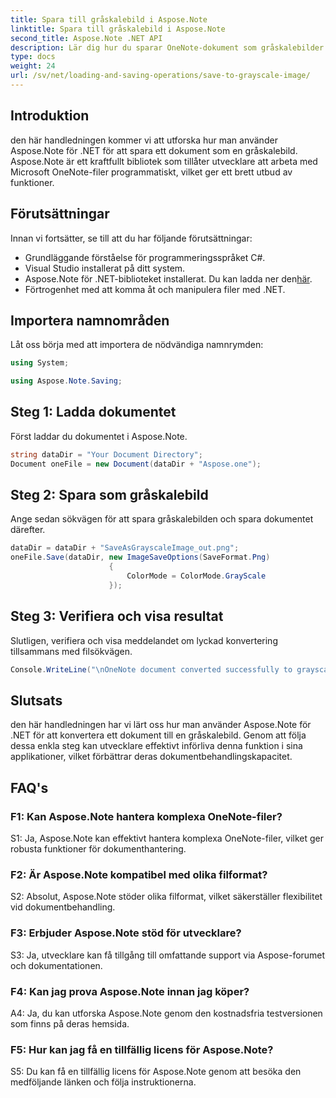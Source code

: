 ```yaml
---
title: Spara till gråskalebild i Aspose.Note
linktitle: Spara till gråskalebild i Aspose.Note
second_title: Aspose.Note .NET API
description: Lär dig hur du sparar OneNote-dokument som gråskalebilder med Aspose.Note för .NET. Följ denna omfattande handledning för effektiv dokumentbehandling.
type: docs
weight: 24
url: /sv/net/loading-and-saving-operations/save-to-grayscale-image/
---
```

## Introduktion

den här handledningen kommer vi att utforska hur man använder Aspose.Note för .NET för att spara ett dokument som en gråskalebild. Aspose.Note är ett kraftfullt bibliotek som tillåter utvecklare att arbeta med Microsoft OneNote-filer programmatiskt, vilket ger ett brett utbud av funktioner.

## Förutsättningar

Innan vi fortsätter, se till att du har följande förutsättningar:

- Grundläggande förståelse för programmeringsspråket C#.
- Visual Studio installerat på ditt system.
-  Aspose.Note för .NET-biblioteket installerat. Du kan ladda ner den[här](https://releases.aspose.com/note/net/).
- Förtrogenhet med att komma åt och manipulera filer med .NET.

## Importera namnområden

Låt oss börja med att importera de nödvändiga namnrymden:

```csharp
using System;

using Aspose.Note.Saving;

```

## Steg 1: Ladda dokumentet

Först laddar du dokumentet i Aspose.Note. 

```csharp
string dataDir = "Your Document Directory";
Document oneFile = new Document(dataDir + "Aspose.one");
```

## Steg 2: Spara som gråskalebild

Ange sedan sökvägen för att spara gråskalebilden och spara dokumentet därefter.

```csharp
dataDir = dataDir + "SaveAsGrayscaleImage_out.png";
oneFile.Save(dataDir, new ImageSaveOptions(SaveFormat.Png)
					  {
						  ColorMode = ColorMode.GrayScale
					  });
```

## Steg 3: Verifiera och visa resultat

Slutligen, verifiera och visa meddelandet om lyckad konvertering tillsammans med filsökvägen.

```csharp
Console.WriteLine("\nOneNote document converted successfully to grayscale image.\nFile saved at " + dataDir);
```

## Slutsats

den här handledningen har vi lärt oss hur man använder Aspose.Note för .NET för att konvertera ett dokument till en gråskalebild. Genom att följa dessa enkla steg kan utvecklare effektivt införliva denna funktion i sina applikationer, vilket förbättrar deras dokumentbehandlingskapacitet.

## FAQ's

### F1: Kan Aspose.Note hantera komplexa OneNote-filer?

S1: Ja, Aspose.Note kan effektivt hantera komplexa OneNote-filer, vilket ger robusta funktioner för dokumenthantering.

### F2: Är Aspose.Note kompatibel med olika filformat?

S2: Absolut, Aspose.Note stöder olika filformat, vilket säkerställer flexibilitet vid dokumentbehandling.

### F3: Erbjuder Aspose.Note stöd för utvecklare?

S3: Ja, utvecklare kan få tillgång till omfattande support via Aspose-forumet och dokumentationen.

### F4: Kan jag prova Aspose.Note innan jag köper?

A4: Ja, du kan utforska Aspose.Note genom den kostnadsfria testversionen som finns på deras hemsida.

### F5: Hur kan jag få en tillfällig licens för Aspose.Note?

S5: Du kan få en tillfällig licens för Aspose.Note genom att besöka den medföljande länken och följa instruktionerna.